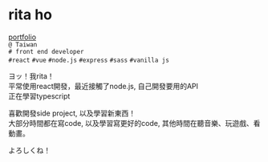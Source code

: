 # rita ho
[portfolio](https://recafox.github.io/portfolio/)  
`@ Taiwan`  
`# front end developer`  
`#react` `#vue` `#node.js` `#express` `#sass` `#vanilla js`  

ヨッ！我rita！  
平常使用react開發，最近接觸了node.js, 自己開發要用的API  
正在學習typescript  

喜歡開發side project, 以及學習新東西！  
大部分時間都在寫code, 以及學習寫更好的code, 其他時間在聽音樂、玩遊戲、看動畫。  


よろしくね！ 

<!---
recafox/recafox is a ✨ special ✨ repository because its `README.md` (this file) appears on your GitHub profile.
You can click the Preview link to take a look at your changes.
--->
